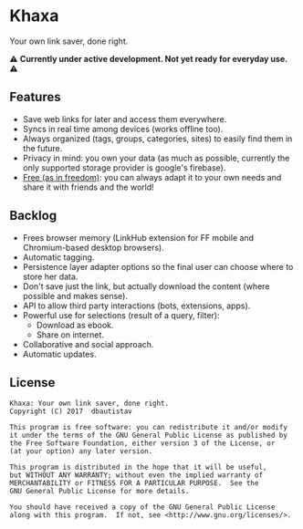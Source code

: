 # Khaxa
Your own link saver, done right.

:warning: **Currently under active development. Not yet ready for everyday use.** :warning:

## Features
- Save web links for later and access them everywhere.
- Syncs in real time among devices (works offline too).
- Always organized (tags, groups, categories, sites) to easily find them in the future.
- Privacy in mind: you own your data (as much as possible, currently the only supported storage provider is google's firebase).
- [Free (as in freedom)](#license): you can always adapt it to your own needs and share it with friends and the world!

## Backlog
- Frees browser memory (LinkHub extension for FF mobile and Chromium-based desktop browsers).
- Automatic tagging.
- Persistence layer adapter options so the final user can choose where to store her data.
- Don't save just the link, but actually download the content (where possible and makes sense).
- API to allow third party interactions (bots, extensions, apps).
- Powerful use for selections (result of a query, filter):
  - Download as ebook.
  - Share on internet.
- Collaborative and social approach.
- Automatic updates.

## License
    Khaxa: Your own link saver, done right.
    Copyright (C) 2017  dbautistav

    This program is free software: you can redistribute it and/or modify
    it under the terms of the GNU General Public License as published by
    the Free Software Foundation, either version 3 of the License, or
    (at your option) any later version.

    This program is distributed in the hope that it will be useful,
    but WITHOUT ANY WARRANTY; without even the implied warranty of
    MERCHANTABILITY or FITNESS FOR A PARTICULAR PURPOSE.  See the
    GNU General Public License for more details.

    You should have received a copy of the GNU General Public License
    along with this program.  If not, see <http://www.gnu.org/licenses/>.
